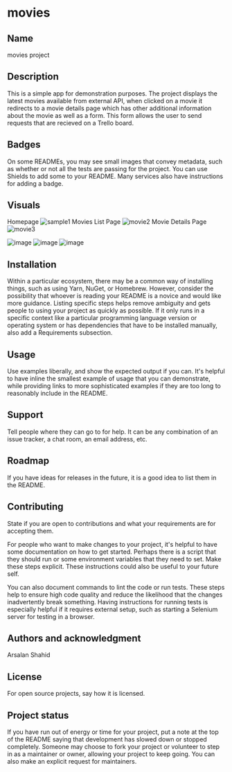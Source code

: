# movies


## Name
movies project

## Description
This is a simple app for demonstration purposes. The project displays the latest movies available from external API,
when clicked on a movie it redirects to a movie details page which has other additional information about the movie as well as a form. This form allows the user to send requests that are recieved on a Trello board.

## Badges
On some READMEs, you may see small images that convey metadata, such as whether or not all the tests are passing for the project. You can use Shields to add some to your README. Many services also have instructions for adding a badge.

## Visuals
Homepage
![sample1](https://user-images.githubusercontent.com/25643936/208997257-4d4d8fc1-ffaf-436c-aff1-c7cb5d4b971d.png)
Movies List Page
![movie2](https://user-images.githubusercontent.com/25643936/208997146-b4239023-e6dc-480f-9511-e36a685ed836.png)
Movie Details Page
![movie3](https://user-images.githubusercontent.com/25643936/208997195-227a8531-3968-4b65-aa29-9dd945fa524e.png)

![image](https://user-images.githubusercontent.com/25643936/220332868-bf1c4993-41b0-428a-9064-2de193727bf3.png)
![image](https://user-images.githubusercontent.com/25643936/220332947-86976d8c-28d0-42f0-b503-f0315c098b8c.png)
![image](https://user-images.githubusercontent.com/25643936/220333047-829b3ea3-c9a8-4f3c-a0c7-b912bc804389.png)



## Installation
Within a particular ecosystem, there may be a common way of installing things, such as using Yarn, NuGet, or Homebrew. However, consider the possibility that whoever is reading your README is a novice and would like more guidance. Listing specific steps helps remove ambiguity and gets people to using your project as quickly as possible. If it only runs in a specific context like a particular programming language version or operating system or has dependencies that have to be installed manually, also add a Requirements subsection.

## Usage
Use examples liberally, and show the expected output if you can. It's helpful to have inline the smallest example of usage that you can demonstrate, while providing links to more sophisticated examples if they are too long to reasonably include in the README.

## Support
Tell people where they can go to for help. It can be any combination of an issue tracker, a chat room, an email address, etc.

## Roadmap
If you have ideas for releases in the future, it is a good idea to list them in the README.

## Contributing
State if you are open to contributions and what your requirements are for accepting them.

For people who want to make changes to your project, it's helpful to have some documentation on how to get started. Perhaps there is a script that they should run or some environment variables that they need to set. Make these steps explicit. These instructions could also be useful to your future self.

You can also document commands to lint the code or run tests. These steps help to ensure high code quality and reduce the likelihood that the changes inadvertently break something. Having instructions for running tests is especially helpful if it requires external setup, such as starting a Selenium server for testing in a browser.

## Authors and acknowledgment
Arsalan Shahid

## License
For open source projects, say how it is licensed.

## Project status
If you have run out of energy or time for your project, put a note at the top of the README saying that development has slowed down or stopped completely. Someone may choose to fork your project or volunteer to step in as a maintainer or owner, allowing your project to keep going. You can also make an explicit request for maintainers.
